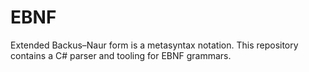 # EBNF

Extended Backus–Naur form is a metasyntax notation. This repository contains a C# parser and tooling for EBNF grammars.
